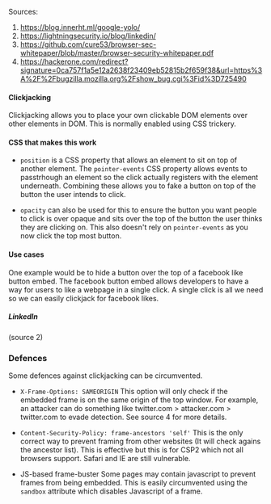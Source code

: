 Sources:
1) https://blog.innerht.ml/google-yolo/
2) https://lightningsecurity.io/blog/linkedin/
3) https://github.com/cure53/browser-sec-whitepaper/blob/master/browser-security-whitepaper.pdf
4) https://hackerone.com/redirect?signature=0ca757f1a5e12a2638f23409eb52815b2f659f38&url=https%3A%2F%2Fbugzilla.mozilla.org%2Fshow_bug.cgi%3Fid%3D725490

#### Clickjacking
Clickjacking allows you to place your own clickable DOM elements over other elements in DOM. This is normally enabled using CSS trickery.

#### CSS that makes this work
- `position` is a CSS property that allows an element to sit on top of another element. The `pointer-events` CSS property allows events to passtrhough an element so the click actually registers with the element underneath. Combining these allows you to fake a button on top of the button the user intends to click.

- `opacity` can also be used for this to ensure the button you want people to click is over opaque and sits over the top of the button the user thinks they are clicking on. This also doesn't rely on `pointer-events` as you now click the top most button.

#### Use cases
One example would be to hide a button over the top of a facebook like button embed. The facebook button embed allows developers to have a way for users to like a webpage in a single click. A single click is all we need so we can easily clickjack for facebook likes.

##### LinkedIn
(source 2)

### Defences
Some defences against clickjacking can be circumvented.
- `X-Frame-Options: SAMEORIGIN`
This option will only check if the embedded frame is on the same origin of the top window.
For example, an attacker can do something like twitter.com > attacker.com > twitter.com to evade detection. See source 4 for more details.

- `Content-Security-Policy: frame-ancestors 'self'`
This is the only correct way to prevent framing from other websites (It will check agains the ancestor list). This is effective but this is for CSP2 which not all browsers support. Safari and IE are still vulnerable.

- JS-based frame-buster
Some pages may contain javascript to prevent frames from being embedded. This is easily circumvented using the `sandbox` attribute which disables Javascript of a frame.
